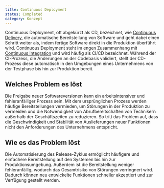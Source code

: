 ```yaml
---
title: Continuous Deployment
status: Completed
category: Konzept
---
```



Continuous Deployment, oft abgekürzt als CD, bezeichnet, wie [Continuous Delivery](/continuous-delivery), die automatische Bereitstellung von Software und geht dabei einen Schritt weiter als, indem fertige Software direkt in die Produktion überführt wird.
Continuous Deployment steht im engen Zusammenhang mit [Continuous Integration](/continuous-integration) und wird häufig als CI/CD bezeichnet.
Während der CI-Prozess, die Änderungen an der Codebasis validiert, stellt der CD-Prozess diese automatisch in den Umgebungen eines Unternehmens von der Testphase bis hin zur Produktion bereit.

## Welches Problem es löst

Die Freigabe neuer Softwareversionen kann ein arbeitsintensiver und fehleranfälliger Prozess sein.
Mit dem ursprünglichen Prozess werden häufige Bereitstellungen vermieden, um Störungen in der Produktion zu vermeiden und die Notwendigkeit von Abrufbereitschaften von Technikern außerhalb der Geschäftszeiten zu reduzieren.
So tritt das Problem auf, dass die Geschwindigkeit und Stabilität von Auslieferungen neuer Funktionen nicht den Anforderungen des Unternehmens entspricht.

## Wie es das Problem löst

Die Automatisierung des Release-Zyklus ermöglicht häufigere und einfachere Bereitstellung auf den Systemen bis hin zur Produktionsumgebung.
Außerdem ist die Bereitstellung weniger fehleranfällig, wodurch das Gesamtrisiko von Störungen verringnert wird.
Dadurch können neu entwickelte Funktionen schneller akzeptiert und zur Verfügung gestellt werden.
